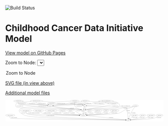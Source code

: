 <link rel='stylesheet' href="assets/style.css">
<link rel='stylesheet' href="https://unpkg.com/leaflet@1.5.1/dist/leaflet.css" integrity="sha512-xwE/Az9zrjBIphAcBb3F6JVqxf46+CDLwfLMHloNu6KEQCAWi6HcDUbeOfBIptF7tcCzusKFjFw2yuvEpDL9wQ==" crossorigin="">
<script type="text/javascript" src="https://code.jquery.com/jquery-3.2.1.min.js"></script>
<script type="text/javascript"  src="https://unpkg.com/leaflet@1.5.1/dist/leaflet.js"></script>
<script type="text/javascript" src="assets/actions.js"></script>

![Build Status](https://github.com/CBIIT/ccdi-model/actions/workflows/model-test-and-deploy.yml/badge.svg)

# Childhood Cancer Data Initiative Model

[View model on GitHub Pages](https://cbiit.github.io/ccdi-model/)



Zoom to Node: <select id="node_select">
  <option value="">Zoom to Node</option>
</select>
<div id="model"></div>

<p>
<a href="./model-desc/ccdi-model.svg">SVG file (in view above)</a>
<p>
<a href="./model-desc">Additional model files</a>
<div id='graph' style='display:off;'>
<svg width="2909pt" height="392pt"
 viewBox="0.00 0.00 2909.14 392.00" xmlns="http://www.w3.org/2000/svg" xmlns:xlink="http://www.w3.org/1999/xlink">
<g id="graph0" class="graph" transform="scale(1 1) rotate(0) translate(4 388)">
<title>Perl</title>
<polygon fill="#ffffff" stroke="transparent" points="-4,4 -4,-388 2905.1367,-388 2905.1367,4 -4,4"/>
<!-- participant -->
<g id="node1" class="node">
<title>participant</title>
<ellipse fill="none" stroke="#000000" cx="1430.0923" cy="-105" rx="62.2891" ry="18"/>
<text text-anchor="middle" x="1430.0923" y="-101.3" font-family="Times,serif" font-size="14.00" fill="#000000">participant</text>
</g>
<!-- study -->
<g id="node4" class="node">
<title>study</title>
<ellipse fill="none" stroke="#000000" cx="2260.0923" cy="-18" rx="36.2938" ry="18"/>
<text text-anchor="middle" x="2260.0923" y="-14.3" font-family="Times,serif" font-size="14.00" fill="#000000">study</text>
</g>
<!-- participant&#45;&gt;study -->
<g id="edge30" class="edge">
<title>participant&#45;&gt;study</title>
<path fill="none" stroke="#000000" d="M1488.787,-98.8477C1645.8502,-82.3844 2073.3665,-37.5725 2214.3274,-22.797"/>
<polygon fill="#000000" stroke="#000000" points="2214.7824,-26.2686 2224.363,-21.7451 2214.0526,-19.3068 2214.7824,-26.2686"/>
<text text-anchor="middle" x="1944.5923" y="-57.8" font-family="Times,serif" font-size="14.00" fill="#000000">of_participant</text>
</g>
<!-- follow_up -->
<g id="node2" class="node">
<title>follow_up</title>
<ellipse fill="none" stroke="#000000" cx="1547.0923" cy="-192" rx="55.4913" ry="18"/>
<text text-anchor="middle" x="1547.0923" y="-188.3" font-family="Times,serif" font-size="14.00" fill="#000000">follow_up</text>
</g>
<!-- follow_up&#45;&gt;participant -->
<g id="edge25" class="edge">
<title>follow_up&#45;&gt;participant</title>
<path fill="none" stroke="#000000" d="M1536.2143,-174.1996C1528.9921,-163.512 1518.7207,-150.2414 1507.0923,-141 1498.5124,-134.1814 1488.4304,-128.2893 1478.4399,-123.3599"/>
<polygon fill="#000000" stroke="#000000" points="1479.8777,-120.1685 1469.3364,-119.1046 1476.9135,-126.5099 1479.8777,-120.1685"/>
<text text-anchor="middle" x="1567.0923" y="-144.8" font-family="Times,serif" font-size="14.00" fill="#000000">of_follow_up</text>
</g>
<!-- study_personnel -->
<g id="node3" class="node">
<title>study_personnel</title>
<ellipse fill="none" stroke="#000000" cx="87.0923" cy="-105" rx="87.1846" ry="18"/>
<text text-anchor="middle" x="87.0923" y="-101.3" font-family="Times,serif" font-size="14.00" fill="#000000">study_personnel</text>
</g>
<!-- study_personnel&#45;&gt;study -->
<g id="edge38" class="edge">
<title>study_personnel&#45;&gt;study</title>
<path fill="none" stroke="#000000" d="M81.8313,-87.0002C79.8084,-75.959 79.6884,-62.3784 88.0923,-54 107.5888,-34.5625 1899.9845,-20.6232 2213.5492,-18.3323"/>
<polygon fill="#000000" stroke="#000000" points="2213.6823,-21.8315 2223.6566,-18.2587 2213.6313,-14.8317 2213.6823,-21.8315"/>
<text text-anchor="middle" x="157.5923" y="-57.8" font-family="Times,serif" font-size="14.00" fill="#000000">of_study_personnel</text>
</g>
<!-- single_cell_sequencing_file -->
<g id="node5" class="node">
<title>single_cell_sequencing_file</title>
<ellipse fill="none" stroke="#000000" cx="1851.0923" cy="-366" rx="137.5759" ry="18"/>
<text text-anchor="middle" x="1851.0923" y="-362.3" font-family="Times,serif" font-size="14.00" fill="#000000">single_cell_sequencing_file</text>
</g>
<!-- cell_line -->
<g id="node7" class="node">
<title>cell_line</title>
<ellipse fill="none" stroke="#000000" cx="821.0923" cy="-279" rx="49.2915" ry="18"/>
<text text-anchor="middle" x="821.0923" y="-275.3" font-family="Times,serif" font-size="14.00" fill="#000000">cell_line</text>
</g>
<!-- single_cell_sequencing_file&#45;&gt;cell_line -->
<g id="edge13" class="edge">
<title>single_cell_sequencing_file&#45;&gt;cell_line</title>
<path fill="none" stroke="#000000" d="M1742.1709,-354.8957C1689.4606,-348.512 1632.4139,-339.8179 1608.0923,-330 1597.4564,-325.7066 1597.9297,-318.7558 1587.0923,-315 1578.7575,-312.1115 1058.7823,-289.3131 880.3939,-281.566"/>
<polygon fill="#000000" stroke="#000000" points="880.289,-278.0583 870.1466,-281.1212 879.9854,-285.0517 880.289,-278.0583"/>
<text text-anchor="middle" x="1716.5923" y="-318.8" font-family="Times,serif" font-size="14.00" fill="#000000">of_single_cell_sequencing_file</text>
</g>
<!-- sample -->
<g id="node8" class="node">
<title>sample</title>
<ellipse fill="none" stroke="#000000" cx="1430.0923" cy="-192" rx="44.393" ry="18"/>
<text text-anchor="middle" x="1430.0923" y="-188.3" font-family="Times,serif" font-size="14.00" fill="#000000">sample</text>
</g>
<!-- single_cell_sequencing_file&#45;&gt;sample -->
<g id="edge12" class="edge">
<title>single_cell_sequencing_file&#45;&gt;sample</title>
<path fill="none" stroke="#000000" d="M1974.9606,-358.109C2018.7994,-352.8932 2061.1967,-344.2612 2077.0923,-330 2100.112,-309.3472 2107.0188,-283.7711 2086.0923,-261 2040.5945,-211.4918 1548.9114,-223.7462 1483.0923,-210 1479.5043,-209.2507 1475.8231,-208.3314 1472.154,-207.3085"/>
<polygon fill="#000000" stroke="#000000" points="1473.1272,-203.9464 1462.5423,-204.4045 1471.1026,-210.6472 1473.1272,-203.9464"/>
<text text-anchor="middle" x="2206.5923" y="-275.3" font-family="Times,serif" font-size="14.00" fill="#000000">of_single_cell_sequencing_file</text>
</g>
<!-- pdx -->
<g id="node20" class="node">
<title>pdx</title>
<ellipse fill="none" stroke="#000000" cx="1456.0923" cy="-279" rx="27.8951" ry="18"/>
<text text-anchor="middle" x="1456.0923" y="-275.3" font-family="Times,serif" font-size="14.00" fill="#000000">pdx</text>
</g>
<!-- single_cell_sequencing_file&#45;&gt;pdx -->
<g id="edge11" class="edge">
<title>single_cell_sequencing_file&#45;&gt;pdx</title>
<path fill="none" stroke="#000000" d="M1848.1079,-347.9796C1845.2365,-336.6357 1839.6899,-322.7249 1829.0923,-315 1802.4161,-295.555 1583.5804,-284.3143 1494.052,-280.4914"/>
<polygon fill="#000000" stroke="#000000" points="1494.1835,-276.994 1484.0457,-280.0722 1493.8904,-283.9878 1494.1835,-276.994"/>
<text text-anchor="middle" x="1949.5923" y="-318.8" font-family="Times,serif" font-size="14.00" fill="#000000">of_single_cell_sequencing_file</text>
</g>
<!-- clinical_measure_file -->
<g id="node6" class="node">
<title>clinical_measure_file</title>
<ellipse fill="none" stroke="#000000" cx="378.0923" cy="-192" rx="108.5808" ry="18"/>
<text text-anchor="middle" x="378.0923" y="-188.3" font-family="Times,serif" font-size="14.00" fill="#000000">clinical_measure_file</text>
</g>
<!-- clinical_measure_file&#45;&gt;participant -->
<g id="edge37" class="edge">
<title>clinical_measure_file&#45;&gt;participant</title>
<path fill="none" stroke="#000000" d="M378.7244,-173.9272C380.1632,-162.5611 384.0513,-148.6454 394.0923,-141 432.322,-111.8914 1127.9498,-106.2953 1357.3698,-105.24"/>
<polygon fill="#000000" stroke="#000000" points="1357.6291,-108.739 1367.6134,-105.1945 1357.5979,-101.7391 1357.6291,-108.739"/>
<text text-anchor="middle" x="523.5923" y="-144.8" font-family="Times,serif" font-size="14.00" fill="#000000">of_clinical_measure_file_participant</text>
</g>
<!-- clinical_measure_file&#45;&gt;study -->
<g id="edge18" class="edge">
<title>clinical_measure_file&#45;&gt;study</title>
<path fill="none" stroke="#000000" d="M373.305,-173.5961C371.6597,-162.6814 371.9366,-149.3841 380.0923,-141 446.0612,-73.1834 1928.8122,-27.4699 2213.1746,-19.3105"/>
<polygon fill="#000000" stroke="#000000" points="2213.6481,-22.7985 2223.5441,-19.0144 2213.4482,-15.8013 2213.6481,-22.7985"/>
<text text-anchor="middle" x="827.0923" y="-101.3" font-family="Times,serif" font-size="14.00" fill="#000000">of_clinical_measure_file</text>
</g>
<!-- cell_line&#45;&gt;participant -->
<g id="edge34" class="edge">
<title>cell_line&#45;&gt;participant</title>
<path fill="none" stroke="#000000" d="M862.3606,-269.0257C911.2038,-257.5593 995.1245,-238.9195 1068.0923,-228 1110.4741,-221.6576 1221.31,-228.2313 1260.0923,-210 1280.5699,-200.3736 1277.8148,-187.3392 1296.0923,-174 1323.6969,-153.8537 1358.0115,-136.3048 1385.0051,-123.9466"/>
<polygon fill="#000000" stroke="#000000" points="1386.5429,-127.0926 1394.2247,-119.796 1383.6694,-120.7096 1386.5429,-127.0926"/>
<text text-anchor="middle" x="1336.5923" y="-188.3" font-family="Times,serif" font-size="14.00" fill="#000000">of_cell_line</text>
</g>
<!-- cell_line&#45;&gt;study -->
<g id="edge36" class="edge">
<title>cell_line&#45;&gt;study</title>
<path fill="none" stroke="#000000" d="M786.2572,-266.1386C779.9459,-264.1679 773.3732,-262.3453 767.0923,-261 656.3684,-237.284 336.0491,-293.9808 260.0923,-210 237.7784,-185.329 261.6758,-159.8389 289.0923,-141 346.1132,-101.8187 367.3671,-101.1376 435.0923,-87 613.6943,-49.717 1946.49,-23.697 2213.5751,-18.8266"/>
<polygon fill="#000000" stroke="#000000" points="2213.769,-22.3238 2223.7038,-18.6428 2213.6419,-15.325 2213.769,-22.3238"/>
<text text-anchor="middle" x="329.5923" y="-144.8" font-family="Times,serif" font-size="14.00" fill="#000000">of_cell_line</text>
</g>
<!-- cell_line&#45;&gt;sample -->
<g id="edge35" class="edge">
<title>cell_line&#45;&gt;sample</title>
<path fill="none" stroke="#000000" d="M866.595,-271.8881C934.9646,-261.3573 1068.3152,-241.4192 1182.0923,-228 1266.3309,-218.0647 1288.9218,-226.6594 1372.0923,-210 1376.8186,-209.0533 1381.7067,-207.8706 1386.5479,-206.5665"/>
<polygon fill="#000000" stroke="#000000" points="1387.7045,-209.876 1396.3527,-203.7557 1385.7754,-203.1471 1387.7045,-209.876"/>
<text text-anchor="middle" x="1222.5923" y="-231.8" font-family="Times,serif" font-size="14.00" fill="#000000">of_cell_line</text>
</g>
<!-- sample&#45;&gt;participant -->
<g id="edge10" class="edge">
<title>sample&#45;&gt;participant</title>
<path fill="none" stroke="#000000" d="M1430.0923,-173.9735C1430.0923,-162.1918 1430.0923,-146.5607 1430.0923,-133.1581"/>
<polygon fill="#000000" stroke="#000000" points="1433.5924,-133.0033 1430.0923,-123.0034 1426.5924,-133.0034 1433.5924,-133.0033"/>
<text text-anchor="middle" x="1466.5923" y="-144.8" font-family="Times,serif" font-size="14.00" fill="#000000">of_sample</text>
</g>
<!-- study_admin -->
<g id="node9" class="node">
<title>study_admin</title>
<ellipse fill="none" stroke="#000000" cx="2377.0923" cy="-105" rx="70.3881" ry="18"/>
<text text-anchor="middle" x="2377.0923" y="-101.3" font-family="Times,serif" font-size="14.00" fill="#000000">study_admin</text>
</g>
<!-- study_admin&#45;&gt;study -->
<g id="edge9" class="edge">
<title>study_admin&#45;&gt;study</title>
<path fill="none" stroke="#000000" d="M2353.9768,-87.8116C2335.2133,-73.8592 2308.6703,-54.1221 2288.5918,-39.192"/>
<polygon fill="#000000" stroke="#000000" points="2290.5372,-36.277 2280.4241,-33.1185 2286.3602,-41.8942 2290.5372,-36.277"/>
<text text-anchor="middle" x="2381.5923" y="-57.8" font-family="Times,serif" font-size="14.00" fill="#000000">of_study_admin</text>
</g>
<!-- study_arm -->
<g id="node10" class="node">
<title>study_arm</title>
<ellipse fill="none" stroke="#000000" cx="2525.0923" cy="-105" rx="59.5901" ry="18"/>
<text text-anchor="middle" x="2525.0923" y="-101.3" font-family="Times,serif" font-size="14.00" fill="#000000">study_arm</text>
</g>
<!-- study_arm&#45;&gt;study -->
<g id="edge39" class="edge">
<title>study_arm&#45;&gt;study</title>
<path fill="none" stroke="#000000" d="M2502.6463,-88.149C2486.5716,-76.8688 2463.9832,-62.5696 2442.0923,-54 2397.6791,-36.6135 2343.7519,-27.2958 2306.1769,-22.5297"/>
<polygon fill="#000000" stroke="#000000" points="2306.3819,-19.029 2296.034,-21.3031 2305.5415,-25.9784 2306.3819,-19.029"/>
<text text-anchor="middle" x="2518.5923" y="-57.8" font-family="Times,serif" font-size="14.00" fill="#000000">of_study_arm</text>
</g>
<!-- molecular_test -->
<g id="node11" class="node">
<title>molecular_test</title>
<ellipse fill="none" stroke="#000000" cx="1700.0923" cy="-192" rx="79.8859" ry="18"/>
<text text-anchor="middle" x="1700.0923" y="-188.3" font-family="Times,serif" font-size="14.00" fill="#000000">molecular_test</text>
</g>
<!-- molecular_test&#45;&gt;participant -->
<g id="edge29" class="edge">
<title>molecular_test&#45;&gt;participant</title>
<path fill="none" stroke="#000000" d="M1676.6494,-174.6417C1660.4209,-163.4318 1637.8971,-149.4177 1616.0923,-141 1578.8096,-126.6071 1535.0167,-117.767 1499.2924,-112.4509"/>
<polygon fill="#000000" stroke="#000000" points="1499.3571,-108.9248 1488.9631,-110.9777 1498.3687,-115.8547 1499.3571,-108.9248"/>
<text text-anchor="middle" x="1709.0923" y="-144.8" font-family="Times,serif" font-size="14.00" fill="#000000">of_molecular_test</text>
</g>
<!-- study_funding -->
<g id="node12" class="node">
<title>study_funding</title>
<ellipse fill="none" stroke="#000000" cx="2680.0923" cy="-105" rx="77.1866" ry="18"/>
<text text-anchor="middle" x="2680.0923" y="-101.3" font-family="Times,serif" font-size="14.00" fill="#000000">study_funding</text>
</g>
<!-- study_funding&#45;&gt;study -->
<g id="edge1" class="edge">
<title>study_funding&#45;&gt;study</title>
<path fill="none" stroke="#000000" d="M2651.0233,-88.2388C2629.6203,-76.6949 2599.4324,-62.0401 2571.0923,-54 2522.4622,-40.2036 2380.3209,-27.4508 2306.2249,-21.5083"/>
<polygon fill="#000000" stroke="#000000" points="2306.4836,-18.0179 2296.238,-20.7155 2305.9297,-24.9959 2306.4836,-18.0179"/>
<text text-anchor="middle" x="2673.0923" y="-57.8" font-family="Times,serif" font-size="14.00" fill="#000000">of_study_funding</text>
</g>
<!-- publication -->
<g id="node13" class="node">
<title>publication</title>
<ellipse fill="none" stroke="#000000" cx="2838.0923" cy="-105" rx="63.0888" ry="18"/>
<text text-anchor="middle" x="2838.0923" y="-101.3" font-family="Times,serif" font-size="14.00" fill="#000000">publication</text>
</g>
<!-- publication&#45;&gt;study -->
<g id="edge20" class="edge">
<title>publication&#45;&gt;study</title>
<path fill="none" stroke="#000000" d="M2812.8054,-88.3558C2793.4712,-76.5496 2765.6985,-61.5171 2739.0923,-54 2658.6917,-31.2842 2410.7114,-22.0735 2306.731,-19.1431"/>
<polygon fill="#000000" stroke="#000000" points="2306.6324,-15.6392 2296.5401,-18.8631 2306.4401,-22.6365 2306.6324,-15.6392"/>
<text text-anchor="middle" x="2826.0923" y="-57.8" font-family="Times,serif" font-size="14.00" fill="#000000">of_publication</text>
</g>
<!-- methylation_array_file -->
<g id="node14" class="node">
<title>methylation_array_file</title>
<ellipse fill="none" stroke="#000000" cx="572.0923" cy="-366" rx="115.8798" ry="18"/>
<text text-anchor="middle" x="572.0923" y="-362.3" font-family="Times,serif" font-size="14.00" fill="#000000">methylation_array_file</text>
</g>
<!-- methylation_array_file&#45;&gt;cell_line -->
<g id="edge27" class="edge">
<title>methylation_array_file&#45;&gt;cell_line</title>
<path fill="none" stroke="#000000" d="M567.1242,-347.8637C565.3327,-337.0497 565.3568,-323.7643 573.0923,-315 576.2522,-311.4198 691.781,-295.8106 764.0239,-286.3608"/>
<polygon fill="#000000" stroke="#000000" points="764.887,-289.7779 774.3501,-285.0134 763.9813,-282.8367 764.887,-289.7779"/>
<text text-anchor="middle" x="664.5923" y="-318.8" font-family="Times,serif" font-size="14.00" fill="#000000">of_methylation_array_file</text>
</g>
<!-- methylation_array_file&#45;&gt;sample -->
<g id="edge28" class="edge">
<title>methylation_array_file&#45;&gt;sample</title>
<path fill="none" stroke="#000000" d="M467.1015,-358.307C369.8592,-350.6628 239.0445,-338.836 231.0923,-330 226.6325,-325.0447 226.7536,-320.0616 231.0923,-315 234.2844,-311.276 575.2173,-261.541 580.0923,-261 796.1503,-237.0246 851.1322,-241.5739 1068.0923,-228 1207.1613,-219.2993 1244.6617,-238.3304 1381.0923,-210 1383.8791,-209.4213 1386.7196,-208.7137 1389.5587,-207.9175"/>
<polygon fill="#000000" stroke="#000000" points="1390.6251,-211.2513 1399.126,-204.9278 1388.5372,-204.5699 1390.6251,-211.2513"/>
<text text-anchor="middle" x="671.5923" y="-275.3" font-family="Times,serif" font-size="14.00" fill="#000000">of_methylation_array_file</text>
</g>
<!-- methylation_array_file&#45;&gt;pdx -->
<g id="edge26" class="edge">
<title>methylation_array_file&#45;&gt;pdx</title>
<path fill="none" stroke="#000000" d="M683.3927,-360.8795C766.3002,-355.8237 871.8264,-346.4052 912.0923,-330 922.0559,-325.9406 920.9959,-318.7172 931.0923,-315 1031.8859,-277.8908 1309.2984,-320.5518 1414.0923,-297 1417.5245,-296.2286 1421.0279,-295.1844 1424.4747,-293.985"/>
<polygon fill="#000000" stroke="#000000" points="1425.8914,-297.1893 1433.9333,-290.2916 1423.3452,-290.6688 1425.8914,-297.1893"/>
<text text-anchor="middle" x="1022.5923" y="-318.8" font-family="Times,serif" font-size="14.00" fill="#000000">of_methylation_array_file</text>
</g>
<!-- exposure -->
<g id="node15" class="node">
<title>exposure</title>
<ellipse fill="none" stroke="#000000" cx="1851.0923" cy="-192" rx="53.0913" ry="18"/>
<text text-anchor="middle" x="1851.0923" y="-188.3" font-family="Times,serif" font-size="14.00" fill="#000000">exposure</text>
</g>
<!-- exposure&#45;&gt;participant -->
<g id="edge22" class="edge">
<title>exposure&#45;&gt;participant</title>
<path fill="none" stroke="#000000" d="M1832.2051,-174.9809C1818.085,-163.3121 1797.7326,-148.6141 1777.0923,-141 1728.2406,-122.979 1588.4753,-112.9255 1501.958,-108.2663"/>
<polygon fill="#000000" stroke="#000000" points="1502.1112,-104.7696 1491.9408,-107.7381 1501.7425,-111.7599 1502.1112,-104.7696"/>
<text text-anchor="middle" x="1848.5923" y="-144.8" font-family="Times,serif" font-size="14.00" fill="#000000">of_exposure</text>
</g>
<!-- medical_history -->
<g id="node16" class="node">
<title>medical_history</title>
<ellipse fill="none" stroke="#000000" cx="2007.0923" cy="-192" rx="85.2851" ry="18"/>
<text text-anchor="middle" x="2007.0923" y="-188.3" font-family="Times,serif" font-size="14.00" fill="#000000">medical_history</text>
</g>
<!-- medical_history&#45;&gt;participant -->
<g id="edge21" class="edge">
<title>medical_history&#45;&gt;participant</title>
<path fill="none" stroke="#000000" d="M1977.5408,-174.9184C1955.7696,-163.2194 1925.0363,-148.5109 1896.0923,-141 1823.7358,-122.2238 1614.1461,-111.8269 1502.3423,-107.4739"/>
<polygon fill="#000000" stroke="#000000" points="1502.291,-103.9694 1492.1643,-107.0838 1502.0228,-110.9643 1502.291,-103.9694"/>
<text text-anchor="middle" x="2005.0923" y="-144.8" font-family="Times,serif" font-size="14.00" fill="#000000">of_medical_history</text>
</g>
<!-- family_relationship -->
<g id="node17" class="node">
<title>family_relationship</title>
<ellipse fill="none" stroke="#000000" cx="605.0923" cy="-192" rx="100.1823" ry="18"/>
<text text-anchor="middle" x="605.0923" y="-188.3" font-family="Times,serif" font-size="14.00" fill="#000000">family_relationship</text>
</g>
<!-- family_relationship&#45;&gt;participant -->
<g id="edge2" class="edge">
<title>family_relationship&#45;&gt;participant</title>
<path fill="none" stroke="#000000" d="M627.1355,-174.3825C643.2727,-162.5895 666.2536,-147.9923 689.0923,-141 751.7688,-121.8109 1183.3251,-110.3759 1357.4662,-106.4969"/>
<polygon fill="#000000" stroke="#000000" points="1357.6414,-109.994 1367.5617,-106.2741 1357.4869,-102.9957 1357.6414,-109.994"/>
<text text-anchor="middle" x="768.5923" y="-144.8" font-family="Times,serif" font-size="14.00" fill="#000000">of_family_relationship</text>
</g>
<!-- cytogenomic_file -->
<g id="node18" class="node">
<title>cytogenomic_file</title>
<ellipse fill="none" stroke="#000000" cx="240.0923" cy="-366" rx="89.8845" ry="18"/>
<text text-anchor="middle" x="240.0923" y="-362.3" font-family="Times,serif" font-size="14.00" fill="#000000">cytogenomic_file</text>
</g>
<!-- cytogenomic_file&#45;&gt;cell_line -->
<g id="edge31" class="edge">
<title>cytogenomic_file&#45;&gt;cell_line</title>
<path fill="none" stroke="#000000" d="M234.8147,-347.5761C232.9068,-336.6539 232.9172,-323.3557 241.0923,-315 257.9687,-297.7509 651.0416,-298.978 675.0923,-297 704.8844,-294.5498 737.9544,-290.5773 765.0769,-286.9868"/>
<polygon fill="#000000" stroke="#000000" points="765.7158,-290.4325 775.1614,-285.6333 764.7847,-283.4947 765.7158,-290.4325"/>
<text text-anchor="middle" x="312.5923" y="-318.8" font-family="Times,serif" font-size="14.00" fill="#000000">of_cytogenomic_file</text>
</g>
<!-- cytogenomic_file&#45;&gt;sample -->
<g id="edge32" class="edge">
<title>cytogenomic_file&#45;&gt;sample</title>
<path fill="none" stroke="#000000" d="M222.1709,-348.2765C201.2877,-325.5211 172.4724,-285.997 196.0923,-261 241.3485,-213.105 1316.3956,-222.5057 1381.0923,-210 1383.9285,-209.4518 1386.8181,-208.761 1389.7039,-207.9717"/>
<polygon fill="#000000" stroke="#000000" points="1390.8948,-211.2671 1399.4169,-204.9723 1388.8294,-204.5787 1390.8948,-211.2671"/>
<text text-anchor="middle" x="267.5923" y="-275.3" font-family="Times,serif" font-size="14.00" fill="#000000">of_cytogenomic_file</text>
</g>
<!-- cytogenomic_file&#45;&gt;pdx -->
<g id="edge33" class="edge">
<title>cytogenomic_file&#45;&gt;pdx</title>
<path fill="none" stroke="#000000" d="M301.6305,-352.7587C327.3649,-346.6702 357.4285,-338.8327 384.0923,-330 400.5463,-324.5494 403.127,-318.5531 420.0923,-315 636.326,-269.7136 1198.09,-343.3779 1414.0923,-297 1417.5317,-296.2615 1421.0398,-295.2388 1424.4895,-294.0525"/>
<polygon fill="#000000" stroke="#000000" points="1425.8983,-297.2601 1433.9519,-290.376 1423.3631,-290.7353 1425.8983,-297.2601"/>
<text text-anchor="middle" x="491.5923" y="-318.8" font-family="Times,serif" font-size="14.00" fill="#000000">of_cytogenomic_file</text>
</g>
<!-- synonym -->
<g id="node19" class="node">
<title>synonym</title>
<ellipse fill="none" stroke="#000000" cx="2395.0923" cy="-279" rx="51.9908" ry="18"/>
<text text-anchor="middle" x="2395.0923" y="-275.3" font-family="Times,serif" font-size="14.00" fill="#000000">synonym</text>
</g>
<!-- synonym&#45;&gt;participant -->
<g id="edge5" class="edge">
<title>synonym&#45;&gt;participant</title>
<path fill="none" stroke="#000000" d="M2359.1134,-265.7925C2340.817,-259.0391 2318.244,-250.6508 2298.0923,-243 2260.2059,-228.6161 2250.0965,-226.5214 2213.0923,-210 2151.2019,-182.3675 2142.5485,-158.5915 2077.0923,-141 2022.8406,-126.4197 1659.3773,-112.676 1502.2427,-107.3393"/>
<polygon fill="#000000" stroke="#000000" points="1502.3088,-103.8397 1492.1963,-107.0001 1502.0725,-110.8357 1502.3088,-103.8397"/>
<text text-anchor="middle" x="2255.5923" y="-188.3" font-family="Times,serif" font-size="14.00" fill="#000000">of_synonym</text>
</g>
<!-- synonym&#45;&gt;study -->
<g id="edge3" class="edge">
<title>synonym&#45;&gt;study</title>
<path fill="none" stroke="#000000" d="M2382.4689,-261.45C2362.6125,-233.2866 2323.7099,-175.7943 2298.0923,-123 2285.8009,-97.6692 2275.2254,-67.2851 2268.3749,-45.7343"/>
<polygon fill="#000000" stroke="#000000" points="2271.6352,-44.4322 2265.3199,-35.9252 2264.9518,-46.5137 2271.6352,-44.4322"/>
<text text-anchor="middle" x="2357.5923" y="-144.8" font-family="Times,serif" font-size="14.00" fill="#000000">of_synonym</text>
</g>
<!-- synonym&#45;&gt;sample -->
<g id="edge4" class="edge">
<title>synonym&#45;&gt;sample</title>
<path fill="none" stroke="#000000" d="M2355.5389,-267.1392C2346.8824,-264.8452 2337.7255,-262.6465 2329.0923,-261 2257.9318,-247.4284 2237.9922,-257.8726 2167.0923,-243 2145.2176,-238.4114 2141.1373,-231.6842 2119.0923,-228 1840.1805,-181.3883 1761.4118,-260.0269 1483.0923,-210 1479.3831,-209.3333 1475.5815,-208.4555 1471.8005,-207.4459"/>
<polygon fill="#000000" stroke="#000000" points="1472.5001,-204.0029 1461.9178,-204.5199 1470.5128,-210.7149 1472.5001,-204.0029"/>
<text text-anchor="middle" x="2209.5923" y="-231.8" font-family="Times,serif" font-size="14.00" fill="#000000">of_synonym</text>
</g>
<!-- pdx&#45;&gt;study -->
<g id="edge23" class="edge">
<title>pdx&#45;&gt;study</title>
<path fill="none" stroke="#000000" d="M1484.0507,-277.2137C1538.6364,-273.7646 1663.2285,-266.0806 1768.0923,-261 1793.582,-259.765 2208.1129,-260.0597 2227.0923,-243 2241.5396,-230.0139 2253.2777,-104.0049 2257.933,-46.435"/>
<polygon fill="#000000" stroke="#000000" points="2261.4426,-46.4507 2258.7436,-36.2055 2254.4645,-45.8977 2261.4426,-46.4507"/>
<text text-anchor="middle" x="2272.0923" y="-144.8" font-family="Times,serif" font-size="14.00" fill="#000000">of_pdx</text>
</g>
<!-- pdx&#45;&gt;sample -->
<g id="edge24" class="edge">
<title>pdx&#45;&gt;sample</title>
<path fill="none" stroke="#000000" d="M1450.7051,-260.9735C1447.1492,-249.0751 1442.4201,-233.2508 1438.3886,-219.7606"/>
<polygon fill="#000000" stroke="#000000" points="1441.6895,-218.5825 1435.4726,-210.0034 1434.9826,-220.5869 1441.6895,-218.5825"/>
<text text-anchor="middle" x="1468.0923" y="-231.8" font-family="Times,serif" font-size="14.00" fill="#000000">of_pdx</text>
</g>
<!-- therapeutic_procedure -->
<g id="node21" class="node">
<title>therapeutic_procedure</title>
<ellipse fill="none" stroke="#000000" cx="841.0923" cy="-192" rx="117.7793" ry="18"/>
<text text-anchor="middle" x="841.0923" y="-188.3" font-family="Times,serif" font-size="14.00" fill="#000000">therapeutic_procedure</text>
</g>
<!-- therapeutic_procedure&#45;&gt;participant -->
<g id="edge40" class="edge">
<title>therapeutic_procedure&#45;&gt;participant</title>
<path fill="none" stroke="#000000" d="M845.0734,-173.8012C848.5853,-162.3819 854.9442,-148.4543 866.0923,-141 905.9922,-114.3204 1214.419,-107.3936 1357.5529,-105.6105"/>
<polygon fill="#000000" stroke="#000000" points="1357.6095,-109.1102 1367.5669,-105.4908 1357.5258,-102.1107 1357.6095,-109.1102"/>
<text text-anchor="middle" x="959.0923" y="-144.8" font-family="Times,serif" font-size="14.00" fill="#000000">of_therapeutic_procedure</text>
</g>
<!-- radiology_file -->
<g id="node22" class="node">
<title>radiology_file</title>
<ellipse fill="none" stroke="#000000" cx="1050.0923" cy="-192" rx="73.387" ry="18"/>
<text text-anchor="middle" x="1050.0923" y="-188.3" font-family="Times,serif" font-size="14.00" fill="#000000">radiology_file</text>
</g>
<!-- radiology_file&#45;&gt;participant -->
<g id="edge19" class="edge">
<title>radiology_file&#45;&gt;participant</title>
<path fill="none" stroke="#000000" d="M1051.2975,-173.8597C1053.0582,-162.6158 1057.2473,-148.8632 1067.0923,-141 1089.2859,-123.274 1258.6431,-112.7126 1358.0043,-107.9794"/>
<polygon fill="#000000" stroke="#000000" points="1358.4551,-111.4622 1368.2806,-107.4987 1358.128,-104.4699 1358.4551,-111.4622"/>
<text text-anchor="middle" x="1126.0923" y="-144.8" font-family="Times,serif" font-size="14.00" fill="#000000">of_radiology_file</text>
</g>
<!-- diagnosis -->
<g id="node23" class="node">
<title>diagnosis</title>
<ellipse fill="none" stroke="#000000" cx="1196.0923" cy="-192" rx="54.6905" ry="18"/>
<text text-anchor="middle" x="1196.0923" y="-188.3" font-family="Times,serif" font-size="14.00" fill="#000000">diagnosis</text>
</g>
<!-- diagnosis&#45;&gt;participant -->
<g id="edge14" class="edge">
<title>diagnosis&#45;&gt;participant</title>
<path fill="none" stroke="#000000" d="M1190.2563,-173.9379C1187.9817,-163.1518 1187.4779,-149.8697 1195.0923,-141 1205.8266,-128.4961 1294.6275,-117.5825 1359.9134,-111.1413"/>
<polygon fill="#000000" stroke="#000000" points="1360.5585,-114.5953 1370.174,-110.1464 1359.8828,-107.628 1360.5585,-114.5953"/>
<text text-anchor="middle" x="1239.5923" y="-144.8" font-family="Times,serif" font-size="14.00" fill="#000000">of_diagnosis</text>
</g>
<!-- pathology_file -->
<g id="node24" class="node">
<title>pathology_file</title>
<ellipse fill="none" stroke="#000000" cx="1466.0923" cy="-366" rx="76.0865" ry="18"/>
<text text-anchor="middle" x="1466.0923" y="-362.3" font-family="Times,serif" font-size="14.00" fill="#000000">pathology_file</text>
</g>
<!-- pathology_file&#45;&gt;cell_line -->
<g id="edge17" class="edge">
<title>pathology_file&#45;&gt;cell_line</title>
<path fill="none" stroke="#000000" d="M1408.0136,-354.3421C1395.2276,-352.022 1381.7303,-349.7614 1369.0923,-348 1284.2052,-336.1693 1261.5465,-344.6032 1177.0923,-330 1150.4315,-325.39 1144.688,-319.9714 1118.0923,-315 1035.9237,-299.6406 939.6869,-289.365 879.5455,-283.8517"/>
<polygon fill="#000000" stroke="#000000" points="879.7542,-280.3563 869.4799,-282.9425 879.1245,-287.328 879.7542,-280.3563"/>
<text text-anchor="middle" x="1238.0923" y="-318.8" font-family="Times,serif" font-size="14.00" fill="#000000">of_pathology_file</text>
</g>
<!-- pathology_file&#45;&gt;sample -->
<g id="edge16" class="edge">
<title>pathology_file&#45;&gt;sample</title>
<path fill="none" stroke="#000000" d="M1538.1847,-360.0719C1585.3635,-356.3098 1648.3656,-351.5077 1704.0923,-348 1723.967,-346.749 2048.369,-344.4306 2062.0923,-330 2066.6864,-325.169 2066.3651,-320.1174 2062.0923,-315 2061.7649,-314.6079 1483.5868,-210.1281 1483.0923,-210 1479.7453,-209.1333 1476.305,-208.1598 1472.862,-207.1259"/>
<polygon fill="#000000" stroke="#000000" points="1473.816,-203.757 1463.2264,-204.0912 1471.7131,-210.4337 1473.816,-203.757"/>
<text text-anchor="middle" x="2021.0923" y="-275.3" font-family="Times,serif" font-size="14.00" fill="#000000">of_pathology_file</text>
</g>
<!-- pathology_file&#45;&gt;pdx -->
<g id="edge15" class="edge">
<title>pathology_file&#45;&gt;pdx</title>
<path fill="none" stroke="#000000" d="M1464.0203,-347.9735C1462.666,-336.1918 1460.8694,-320.5607 1459.3288,-307.1581"/>
<polygon fill="#000000" stroke="#000000" points="1462.7807,-306.5383 1458.1616,-297.0034 1455.8265,-307.3376 1462.7807,-306.5383"/>
<text text-anchor="middle" x="1522.0923" y="-318.8" font-family="Times,serif" font-size="14.00" fill="#000000">of_pathology_file</text>
</g>
<!-- sequencing_file -->
<g id="node25" class="node">
<title>sequencing_file</title>
<ellipse fill="none" stroke="#000000" cx="1277.0923" cy="-366" rx="83.3857" ry="18"/>
<text text-anchor="middle" x="1277.0923" y="-362.3" font-family="Times,serif" font-size="14.00" fill="#000000">sequencing_file</text>
</g>
<!-- sequencing_file&#45;&gt;cell_line -->
<g id="edge7" class="edge">
<title>sequencing_file&#45;&gt;cell_line</title>
<path fill="none" stroke="#000000" d="M1194.9329,-362.9523C1057.1332,-357.4375 793.0229,-344.974 779.0923,-330 770.5422,-320.8095 776.9777,-310.1566 787.1488,-300.9711"/>
<polygon fill="#000000" stroke="#000000" points="789.4755,-303.5909 795.0544,-294.5839 785.0763,-298.146 789.4755,-303.5909"/>
<text text-anchor="middle" x="845.5923" y="-318.8" font-family="Times,serif" font-size="14.00" fill="#000000">of_sequencing_file</text>
</g>
<!-- sequencing_file&#45;&gt;sample -->
<g id="edge6" class="edge">
<title>sequencing_file&#45;&gt;sample</title>
<path fill="none" stroke="#000000" d="M1273.5844,-347.8659C1270.2883,-325.3879 1268.2008,-286.8883 1286.0923,-261 1298.354,-243.2578 1348.9063,-221.5932 1386.6738,-207.3285"/>
<polygon fill="#000000" stroke="#000000" points="1388.3037,-210.4565 1396.456,-203.6896 1385.8632,-203.8957 1388.3037,-210.4565"/>
<text text-anchor="middle" x="1352.5923" y="-275.3" font-family="Times,serif" font-size="14.00" fill="#000000">of_sequencing_file</text>
</g>
<!-- sequencing_file&#45;&gt;pdx -->
<g id="edge8" class="edge">
<title>sequencing_file&#45;&gt;pdx</title>
<path fill="none" stroke="#000000" d="M1288.6417,-348.1626C1296.8872,-336.8958 1308.9881,-323.0024 1323.0923,-315 1358.9506,-294.6546 1374.7067,-309.1871 1414.0923,-297 1417.2753,-296.0151 1420.5443,-294.8688 1423.7856,-293.6407"/>
<polygon fill="#000000" stroke="#000000" points="1425.3522,-296.7827 1433.3118,-289.7902 1422.7289,-290.2928 1425.3522,-296.7827"/>
<text text-anchor="middle" x="1389.5923" y="-318.8" font-family="Times,serif" font-size="14.00" fill="#000000">of_sequencing_file</text>
</g>
</g>
</svg>
</div>
